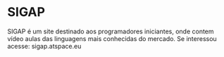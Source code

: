 # SIGAP
SIGAP é um site destinado aos programadores iniciantes, onde contem vídeo aulas das linguagens mais conhecidas do mercado. Se interessou acesse: sigap.atspace.eu
